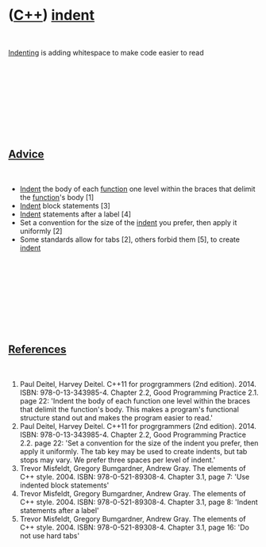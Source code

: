



 

 

 

 

 

([C++](Cpp.htm)) [indent](CppIndent.htm)
========================================

 

[Indenting](CppIndent.htm) is adding whitespace to make code easier to
read

 

 

 

 

 

[Advice](CppAdvice.htm)
-----------------------

 

-   [Indent](CppIndent.htm) the body of each [function](CppFunction.htm)
    one level within the braces that delimit the
    [function](CppFunction.htm)'s body \[1\]
-   [Indent](CppIndent.htm) block statements \[3\]
-   [Indent](CppIndent.htm) statements after a label \[4\]
-   Set a convention for the size of the [indent](CppIndent.htm) you
    prefer, then apply it uniformly \[2\]
-   Some standards allow for tabs \[2\], others forbid them \[5\], to
    create [indent](CppIndent.htm)

 

 

 

 

 

[References](CppReference.htm)
------------------------------

 

1.  Paul Deitel, Harvey Deitel. C++11 for progrgrammers (2nd edition).
    2014. ISBN: 978-0-13-343985-4. Chapter 2.2, Good Programming
    Practice 2.1. page 22: 'Indent the body of each function one level
    within the braces that delimit the function's body. This makes a
    program's functional structure stand out and makes the program
    easier to read.'
2.  Paul Deitel, Harvey Deitel. C++11 for progrgrammers (2nd edition).
    2014. ISBN: 978-0-13-343985-4. Chapter 2.2, Good Programming
    Practice 2.2. page 22: 'Set a convention for the size of the indent
    you prefer, then apply it uniformly. The tab key may be used to
    create indents, but tab stops may vary. We prefer three spaces per
    level of indent.'
3.  Trevor Misfeldt, Gregory Bumgardner, Andrew Gray. The elements of
    C++ style. 2004. ISBN: 978-0-521-89308-4. Chapter 3.1, page 7: 'Use
    indented block statements'
4.  Trevor Misfeldt, Gregory Bumgardner, Andrew Gray. The elements of
    C++ style. 2004. ISBN: 978-0-521-89308-4. Chapter 3.1, page 8:
    'Indent statements after a label'
5.  Trevor Misfeldt, Gregory Bumgardner, Andrew Gray. The elements of
    C++ style. 2004. ISBN: 978-0-521-89308-4. Chapter 3.1, page 16: 'Do
    not use hard tabs'

 

 

 

 

 





 



